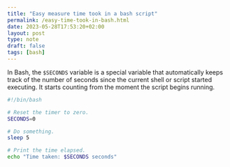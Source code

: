 ```yaml
---
title: "Easy measure time took in a bash script"
permalink: /easy-time-took-in-bash.html
date: 2023-05-28T17:53:20+02:00
layout: post
type: note
draft: false
tags: [bash]
---
```


In Bash, the `$SECONDS` variable is a special variable that automatically keeps
track of the number of seconds since the current shell or script started
executing. It starts counting from the moment the script begins running.

```bash
#!/bin/bash

# Reset the timer to zero.
SECONDS=0

# Do something.
sleep 5

# Print the time elapsed.
echo "Time taken: $SECONDS seconds"
```

